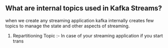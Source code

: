 ## What are internal topics used in Kafka Streams?
when we create any streaming application kafka internally creates few topics to manage the state and other aspects of streaming.

 1. Repartitioning Topic :- In case of your streaming application if you start trans

<!--stackedit_data:
eyJoaXN0b3J5IjpbMTgyMzg4NzYwNCwtNTAxMDEzMjYxLDIwMz
Y3NzI0NDMsLTIwODg3NDY2MTIsLTk1MDAyNTAxMiwtNTA0Mjcz
NDcwLC0xMTYxNzQwNTc1LC0yMTQ2NTEwMDAzLDIwODI2MDE2MT
YsLTIxMTM3Mjk5MzIsLTkzMTYyMTk1LDYzOTUzNTAwMCwxNjM2
ODg5MDUyLC02NzYyMTM5NjYsLTEwODgyMTQ1NTQsLTExMTM1Nj
M4MjYsLTE5NDQ2Nzc0NDAsMTY3Mjg4MzczMSwtNzQ1NTg0NzEz
LC02NDcyOTk2NzhdfQ==
-->